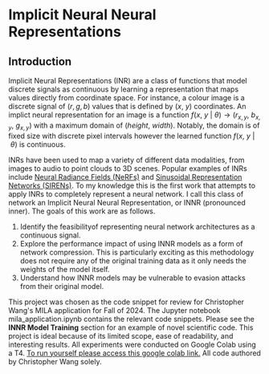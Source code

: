 # Implicit Neural Neural Representations

## Introduction

Implicit Neural Representations (INR) are a class of functions that model discrete signals as continuous by learning a representation that maps values directly from coordinate space. For instance, a colour image is a discrete signal of $(r, g, b)$ values that is defined by $(x,\ y)$ coordinates. An implict neural representation for an image is a function $f(x,\ y\ |\ \theta) → (r_{x, y},\ b_{x, y},\ g_{x, y})$ with a maximum domain of $(height,\ width)$. Notably, the domain is of fixed size with discrete pixel intervals however the learned function $f(x,\ y\ |\ \theta)$ is continuous.

INRs have been used to map a variety of different data modalities, from images to audio to point clouds to 3D scenes. Popular examples of INRs include [Neural Radiance Fields (NeRFs)](https://arxiv.org/abs/2003.08934) and [Sinusoidal Representation Networks (SIRENs)](https://arxiv.org/abs/2006.09661). To my knowledge this is the first work that attempts to apply INRs to completely represent a neural network. I call this class of network an Implicit Neural Neural Representation, or INNR (pronounced inner). The goals of this work are as follows.
1. Identify the feasibilityof representing neural network architectures as a continuous signal.
2. Explore the performance impact of using INNR models as a form of network compression. This is particularly exciting as this methodology does not require any of the original training data as it only needs the weights of the model itself.
3. Understand how INNR models may be vulnerable to evasion attacks from their original model.

This project was chosen as the code snippet for review for Christopher Wang's MILA application for Fall of 2024. The Jupyter notebook mila_application.ipynb contains the relevant code snippets. Please see the **INNR Model Training** section for an example of novel scientific code. This project is ideal because of its limited scope, ease of readability, and interesting results. All experiments were conducted on Google Colab using a T4. [To run yourself please access this google colab link.](https://colab.research.google.com/drive/1qec4bnKUIW9pAaAA3BfiNIocuZkt4A-w?usp=sharing) All code authored by Christopher Wang solely.
